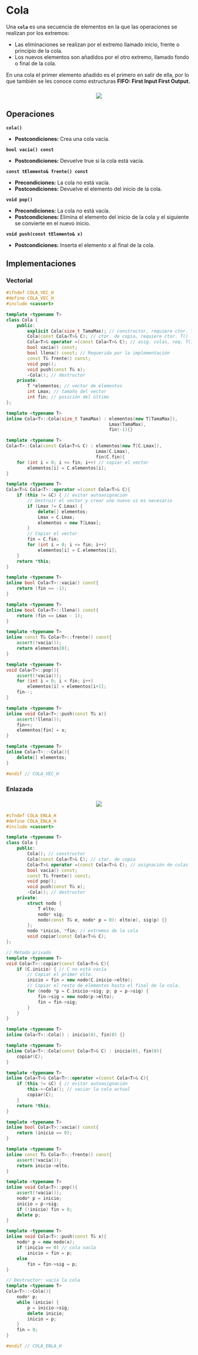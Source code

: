 # Cola

Una **`cola`** es una secuencia de elementos en la que las operaciones se realizan por los extremos:
- Las eliminaciones se realizan por el extremo llamado inicio, frente o principio de la cola.
- Los nuevos elementos son añadidos por el otro extremo, llamado fondo o final de la cola.

En una cola el primer elemento añadido es el primero en salir de ella, por lo que también se les conoce como estructuras
**FIFO: First Input First Output.**

<h3 align="center"><img src="cola.png"/></h3>

## Operaciones

**`cola()`**
- **Postcondiciones:** Crea una cola vacía.

**`bool vacia() const`**
- **Postcondiciones:** Devuelve true si la cola está vacía.

**`const tElemento& frente() const`**
- **Precondiciones:** La cola no está vacía.
- **Postcondiciones:** Devuelve el elemento del inicio de la cola.

**`void pop()`**
- **Precondiciones:** La cola no está vacía.
- **Postcondiciones:** Elimina el elemento del inicio de la cola y el siguiente se convierte en el nuevo inicio.

**`void push(const tElemento& x)`**
- **Postcondiciones:** Inserta el elemento x al final de la cola.

## Implementaciones

### Vectorial

```c++
#ifndef COLA_VEC_H
#define COLA_VEC_H
#include <cassert>

template <typename T> 
class Cola {
    public:
        explicit Cola(size_t TamaMax); // constructor, requiere ctor. T()
        Cola(const Cola<T>& C); // ctor. de copia, requiere ctor. T()
        Cola<T>& operator =(const Cola<T>& C); // asig. colas, req. T()
        bool vacia() const;
        bool llena() const; // Requerida por la implementación
        const T& frente() const;
        void pop();
        void push(const T& x);
        ~Cola(); // destructor
    private:
        T *elementos; // vector de elementos
        int Lmax; // tamaño del vector
        int fin; // posición del último
};

template <typename T>
inline Cola<T>::Cola(size_t TamaMax) : elementos(new T[TamaMax]),
                                       Lmax(TamaMax),
                                       fin(-1){}

template <typename T>
Cola<T>::Cola(const Cola<T>& C) : elementos(new T[C.Lmax]),
                                  Lmax(C.Lmax),
                                  fin(C.fin){
    for (int i = 0; i <= fin; i++) // copiar el vector
        elementos[i] = C.elementos[i];
}

template <typename T>
Cola<T>& Cola<T>::operator =(const Cola<T>& C){
    if (this != &C) { // evitar autoasignación
        // Destruir el vector y crear uno nuevo si es necesario
        if (Lmax != C.Lmax) {
            delete[] elementos;
            Lmax = C.Lmax;
            elementos = new T[Lmax];
        }
        // Copiar el vector
        fin = C.fin;
        for (int i = 0; i <= fin; i++)
            elementos[i] = C.elementos[i];
    }
    return *this;
}

template <typename T>
inline bool Cola<T>::vacia() const{
    return (fin == -1);
}

template <typename T>
inline bool Cola<T>::llena() const{
    return (fin == Lmax - 1);
}

template <typename T>
inline const T& Cola<T>::frente() const{
    assert(!vacia());
    return elementos[0];
}

template <typename T>
void Cola<T>::pop(){
    assert(!vacia());
    for (int i = 0; i < fin; i++)
        elementos[i] = elementos[i+1];
    fin--;
}

template <typename T>
inline void Cola<T>::push(const T& x){
    assert(!llena());
    fin++;
    elementos[fin] = x;
}

template <typename T>
inline Cola<T>::~Cola(){
    delete[] elementos;
}

#endif // COLA_VEC_H
```

### Enlazada

<h3 align="center"><img src="cola_enlazada.png"/></h3>

```c++
#ifndef COLA_ENLA_H
#define COLA_ENLA_H
#include <cassert>

template <typename T> 
class Cola {
    public:
        Cola(); // constructor
        Cola(const Cola<T>& C); // ctor. de copia
        Cola<T>& operator =(const Cola<T>& C); // asignación de colas
        bool vacia() const;
        const T& frente() const;
        void pop();
        void push(const T& x);
        ~Cola(); // destructor
    private:
        struct nodo {
            T elto;
            nodo* sig;
            nodo(const T& e, nodo* p = 0): elto(e), sig(p) {}
        };
        nodo *inicio, *fin; // extremos de la cola
        void copiar(const Cola<T>& C);
};

// Método privado
template <typename T>
void Cola<T>::copiar(const Cola<T>& C){
    if (C.inicio) { // C no está vacía
        // Copiar el primer elto.
        inicio = fin = new nodo(C.inicio->elto);
        // Copiar el resto de elementos hasta el final de la cola.
        for (nodo *p = C.inicio->sig; p; p = p->sig) {
            fin->sig = new nodo(p->elto);
            fin = fin->sig;
        }
    }
}

template <typename T>
inline Cola<T>::Cola() : inicio(0), fin(0) {}

template <typename T>
inline Cola<T>::Cola(const Cola<T>& C) : inicio(0), fin(0){
    copiar(C);
}

template <typename T>
inline Cola<T>& Cola<T>::operator =(const Cola<T>& C){
    if (this != &C) { // evitar autoasignación
        this->~Cola(); // vaciar la cola actual
        copiar(C);
    }
    return *this;
}

template <typename T>
inline bool Cola<T>::vacia() const{
    return (inicio == 0);
}

template <typename T>
inline const T& Cola<T>::frente() const{
    assert(!vacia());
    return inicio->elto;
}

template <typename T>
inline void Cola<T>::pop(){
    assert(!vacia());
    nodo* p = inicio;
    inicio = p->sig;
    if (!inicio) fin = 0;
    delete p;
}

template <typename T>
inline void Cola<T>::push(const T& x){
    nodo* p = new nodo(x);
    if (inicio == 0) // cola vacía
        inicio = fin = p;
    else
        fin = fin->sig = p;
}

// Destructor: vacía la cola
template <typename T>
Cola<T>::~Cola(){
    nodo* p;
    while (inicio) {
        p = inicio->sig;
        delete inicio;
        inicio = p;
    }
    fin = 0;
}

#endif // COLA_ENLA_H
```
